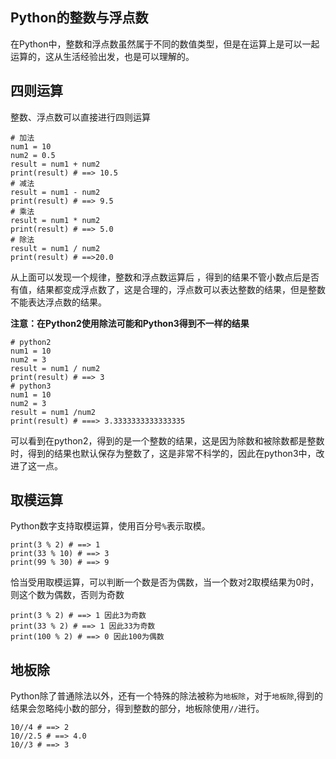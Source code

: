 ## Python的整数与浮点数

在Python中，整数和浮点数虽然属于不同的数值类型，但是在运算上是可以一起运算的，这从生活经验出发，也是可以理解的。

## 四则运算
整数、浮点数可以直接进行四则运算
```
# 加法
num1 = 10
num2 = 0.5
result = num1 + num2
print(result) # ==> 10.5
# 减法
result = num1 - num2
print(result) # ==> 9.5
# 乘法
result = num1 * num2
print(result) # ==> 5.0
# 除法
result = num1 / num2
print(result) # ==>20.0

```
从上面可以发现一个规律，整数和浮点数运算后 ，得到的结果不管小数点后是否有值，结果都变成浮点数了，这是合理的，浮点数可以表达整数的结果，但是整数不能表达浮点数的结果。

**注意：在Python2使用除法可能和Python3得到不一样的结果**
```
# python2
num1 = 10
num2 = 3
result = num1 / num2
print(result) # ==> 3
# python3
num1 = 10
num2 = 3
result = num1 /num2
print(result) # ===> 3.3333333333333335

```
可以看到在python2，得到的是一个整数的结果，这是因为除数和被除数都是整数时，得到的结果也默认保存为整数了，这是非常不科学的，因此在python3中，改进了这一点。
## 取模运算
Python数字支持取模运算，使用百分号`%`表示取模。
```
print(3 % 2) # ==> 1
print(33 % 10) # ==> 3
print(99 % 30) # ==> 9
```
恰当受用取模运算，可以判断一个数是否为偶数，当一个数对2取模结果为0时，则这个数为偶数，否则为奇数
```
print(3 % 2) # ==> 1 因此3为奇数
print(33 % 2) # ==> 1 因此33为奇数
print(100 % 2) # ==> 0 因此100为偶数
```
## 地板除
Python除了普通除法以外，还有一个特殊的除法被称为`地板除`，对于`地板除`,得到的结果会忽略纯小数的部分，得到整数的部分，地板除使用`//`进行。
```
10//4 # ==> 2
10//2.5 # ==> 4.0
10//3 # ==> 3
```
